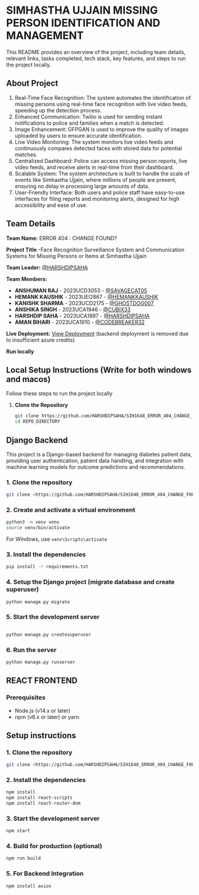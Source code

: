 # SIMHASTHA UJJAIN MISSING PERSON IDENTIFICATION AND MANAGEMENT

This README provides an overview of the project, including team details, relevant links, tasks completed, tech stack, key features, and steps to run the project locally.


## About Project
1. Real-Time Face Recognition: The system automates the identification of missing persons using real-time face recognition with live video feeds, speeding up the detection process.
2. Enhanced Communication: Twilio is used for sending instant notifications to police and families when a match is detected.
3. Image Enhancement: GFPGAN is used to improve the quality of images uploaded by users to ensure accurate identification.
4. Live Video Monitoring: The system monitors live video feeds and continuously compares detected faces with stored data for potential matches.
5. Centralized Dashboard: Police can access missing person reports, live video feeds, and receive alerts in real-time from their dashboard.
6. Scalable System: The system architecture is built to handle the scale of events like Simhastha Ujjain, where millions of people are present, ensuring no delay in processing large amounts of data.
7. User-Friendly Interface: Both users and police staff have easy-to-use interfaces for filing reports and monitoring alerts, designed for high accessibility and ease of use.


## Team Details

**Team Name:** ERROR 404 : CHANGE FOUND?

**Project Title** -Face Recognition Surveillance System and Communication Systems for Missing Persons or Items at Simhastha Ujjain 

**Team Leader:** [@HARSHDIPSAHA](https://github.com/HARSHDIPSAHA)

**Team Members:**

- **ANSHUMAN RAJ** - 2023UCD3053 - [@SAVAGECAT05](https://github.com/SAVAGECAT05)
- **HEMANK KAUSHIK** - 2023UEI2867 - [@HEMANKKAUSHIK](https://github.com/HEMANKKAUSHIK)
- **KANISHK SHARMA** - 2023UCD2175 - [@GHOSTDOG007](https://github.com/GHOSTDOG007)
- **ANSHIKA SINGH** - 2023UCA1946 - [@CUBIX33](https://github.com/CUBIX33)
- **HARSHDIP SAHA** - 2023UCA1897 - [@HARSHDIPSAHA](https://github.com/HARSHDIPSAHA)
- **AMAN BIHARI** - 2023UCA1910 - [@CODEBREAKER32](https://github.com/CODEBREAKER32)

**Live Deployment:** [View Deployment](https://shiny-marigold-f7aa06.netlify.app/)
  (backend deployment is removed due to insufficient azure credits)

  
**Run locally**
## Local Setup Instructions (Write for both windows and macos)

Follow these steps to run the project locally

1. **Clone the Repository**
   ```bash
   git clone https://github.com/HARSHDIPSAHA/SIH1648_ERROR_404_CHANGE_FOUND
   cd REPO_DIRECTORY
   ```

## Django Backend 

This project is a Django-based backend for managing diabetes patient data, providing user authentication, patient data handling, and integration with machine learning models for outcome predictions and recommendations.
### 1. Clone the repository
 ```bash
git clone <https://github.com/HARSHDIPSAHA/SIH1648_ERROR_404_CHANGE_FOUND>
```
### 2. Create and activate a virtual environment
 ```bash
python3 -m venv venv
source venv/bin/activate
``` 
For Windows, use `venv\Scripts\activate`

### 3. Install the dependencies
 ```bash
pip install -r requirements.txt
```
### 4. Setup the Django project (migrate database and create superuser)
 ```bash
python manage.py migrate
```
### 5. Start the development server
 ```bash

python manage.py createsuperuser
```
### 6. Run the server
 ```bash
python manage.py runserver
```
## REACT FRONTEND 
### Prerequisites
- Node.js (v14.x or later)
- npm (v6.x or later) or yarn.

## Setup instructions 

### 1. Clone the repository 
```bash
git clone <https://github.com/HARSHDIPSAHA/SIH1648_ERROR_404_CHANGE_FOUND>

```
### 2. Install the dependencies 
 ```bash
npm install
npm install react-scripts 
npm install react-router-dom
```
### 3. Start the development server
```bash
npm start
```
### 4. Build for production (optional)
 ```bash
npm run build
```
### 5. For Backend Integration 
```bash 
npm install axios


